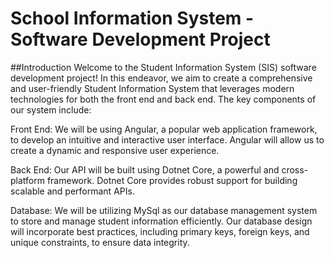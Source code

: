 # School Information System - Software Development Project

##Introduction
Welcome to the Student Information System (SIS) software development project! In this endeavor, we aim to create a comprehensive and user-friendly Student Information System that leverages modern technologies for both the front end and back end. The key components of our system include:

Front End: We will be using Angular, a popular web application framework, to develop an intuitive and interactive user interface. Angular will allow us to create a dynamic and responsive user experience.

Back End: Our API will be built using Dotnet Core, a powerful and cross-platform framework. Dotnet Core provides robust support for building scalable and performant APIs.

Database: We will be utilizing MySql as our database management system to store and manage student information efficiently. Our database design will incorporate best practices, including primary keys, foreign keys, and unique constraints, to ensure data integrity.
